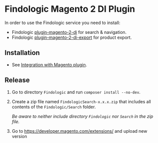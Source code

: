 # Findologic Magento 2 DI Plugin

In order to use the Findologic service you need to install:
* Findologic [plugin-magento-2-di](https://github.com/findologic/plugin-magento-2-di) for search & navigation.
* Findologic [plugin-magento-2-di-export](https://github.com/findologic/plugin-magento-2-di-export/) for product export.

## Installation
* See [Integration with Magento plugin](https://docs.findologic.com/doku.php?id=integration_documentation:magento).
 
## Release
1. Go to directory `Findologic` and run `composer install --no-dev`.
1. Create a zip file named `FindologicSearch-x.x.x.zip` that includes all contents of the `Findologic/Search` folder.
   
   *Be aware to neither include directory `Findologic` nor `Search` in the zip file.*
1. Go to https://developer.magento.com/extensions/ and upload new version
